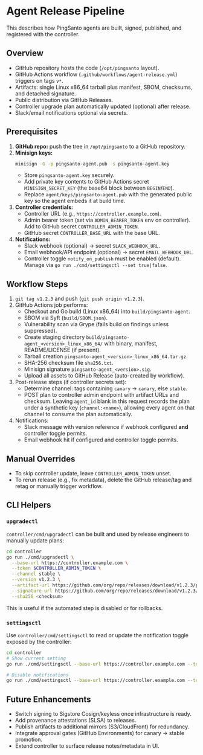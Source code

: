 # Agent Release Pipeline

This describes how PingSanto agents are built, signed, published, and registered with the controller.

## Overview
- GitHub repository hosts the code (`/opt/pingsanto` layout).
- GitHub Actions workflow (`.github/workflows/agent-release.yml`) triggers on tags `v*`.
- Artifacts: single Linux x86_64 tarball plus manifest, SBOM, checksums, and detached signature.
- Public distribution via GitHub Releases.
- Controller upgrade plan automatically updated (optional) after release.
- Slack/email notifications optional via secrets.

## Prerequisites
1. **GitHub repo:** push the tree in `/opt/pingsanto` to a GitHub repository.
2. **Minisign keys:**
   ```bash
   minisign -G -p pingsanto-agent.pub -s pingsanto-agent.key
   ```
   - Store `pingsanto-agent.key` securely.
   - Add private key contents to GitHub Actions secret `MINISIGN_SECRET_KEY` (the base64 block between `BEGIN`/`END`).
   - Replace `agent/keys/pingsanto-agent.pub` with the generated public key so the agent embeds it at build time.
3. **Controller credentials:**
   - Controller URL (e.g., `https://controller.example.com`).
   - Admin bearer token (set via `ADMIN_BEARER_TOKEN` env on controller). Add to GitHub secret `CONTROLLER_ADMIN_TOKEN`.
   - GitHub secret `CONTROLLER_BASE_URL` with the base URL.
4. **Notifications:**
   - Slack webhook (optional) → secret `SLACK_WEBHOOK_URL`.
   - Email webhook/API endpoint (optional) → secret `EMAIL_WEBHOOK_URL`.
   - Controller toggle `notify_on_publish` must be enabled (default). Manage via `go run ./cmd/settingsctl --set true|false`.

## Workflow Steps
1. `git tag v1.2.3` and push (`git push origin v1.2.3`).
2. GitHub Actions job performs:
   - Checkout and Go build (Linux x86_64) into `build/pingsanto-agent`.
   - SBOM via Syft (`build/SBOM.json`).
   - Vulnerability scan via Grype (fails build on findings unless suppressed).
   - Create staging directory `build/pingsanto-agent_<version>_linux_x86_64/` with binary, manifest, README/LICENSE (if present).
   - Tarball creation `pingsanto-agent_<version>_linux_x86_64.tar.gz`.
   - SHA-256 checksum file `sha256.txt`.
   - Minisign signature `pingsanto-agent_<version>.sig`.
   - Upload all assets to GitHub Release (auto-created by workflow).
3. Post-release steps (if controller secrets set):
   - Determine channel: tags containing `canary` → `canary`, else `stable`.
   - POST plan to controller admin endpoint with artifact URLs and checksum.
     Leaving `agent_id` blank in this request records the plan under a synthetic key (`channel:<name>`), allowing every agent on that channel to consume the plan automatically.
4. Notifications:
   - Slack message with version reference if webhook configured **and** controller toggle permits.
   - Email webhook hit if configured and controller toggle permits.

## Manual Overrides
- To skip controller update, leave `CONTROLLER_ADMIN_TOKEN` unset.
- To rerun release (e.g., fix metadata), delete the GitHub release/tag and retag or manually trigger workflow.

## CLI Helpers
### `upgradectl`
`controller/cmd/upgradectl` can be built and used by release engineers to manually update plans:
```bash
cd controller
go run ./cmd/upgradectl \
  --base-url https://controller.example.com \
  --token $CONTROLLER_ADMIN_TOKEN \
  --channel stable \
  --version v1.2.3 \
  --artifact-url https://github.com/org/repo/releases/download/v1.2.3/pingsanto-agent_v1.2.3_linux_x86_64.tar.gz \
  --signature-url https://github.com/org/repo/releases/download/v1.2.3/pingsanto-agent_v1.2.3.sig \
  --sha256 <checksum>
```

This is useful if the automated step is disabled or for rollbacks.

### `settingsctl`
Use `controller/cmd/settingsctl` to read or update the notification toggle exposed by the controller:
```bash
cd controller
# Show current setting
go run ./cmd/settingsctl --base-url https://controller.example.com --token $CONTROLLER_ADMIN_TOKEN

# Disable notifications
go run ./cmd/settingsctl --base-url https://controller.example.com --token $CONTROLLER_ADMIN_TOKEN --set false
```

## Future Enhancements
- Switch signing to Sigstore Cosign/keyless once infrastructure is ready.
- Add provenance attestations (SLSA) to releases.
- Publish artifacts to additional mirrors (S3/CloudFront) for redundancy.
- Integrate approval gates (GitHub Environments) for canary → stable promotion.
- Extend controller to surface release notes/metadata in UI.
